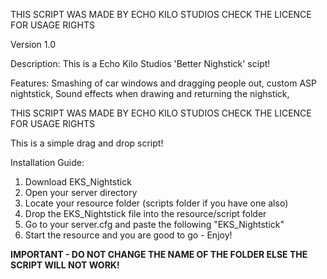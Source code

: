 THIS SCRIPT WAS MADE BY ECHO KILO STUDIOS
CHECK THE LICENCE FOR USAGE RIGHTS

Version 1.0

Description:
This is a Echo Kilo Studios 'Better Nighstick' scipt!

Features:
Smashing of car windows and dragging people out,
custom ASP nightstick,
Sound effects when drawing and returning the nighstick,

THIS SCRIPT WAS MADE BY ECHO KILO STUDIOS
CHECK THE LICENCE FOR USAGE RIGHTS

This is a simple drag and drop script!

Installation Guide:
1. Download EKS_Nightstick
2. Open your server directory
3. Locate your resource folder (scripts folder if you have one also)
4. Drop the EKS_Nightstick file into the resource/script folder
5. Go to your server.cfg and paste the following "EKS_Nightstick"
6. Start the resource and you are good to go - Enjoy!

**IMPORTANT - DO NOT CHANGE THE NAME OF THE FOLDER ELSE THE SCRIPT WILL NOT WORK!**
